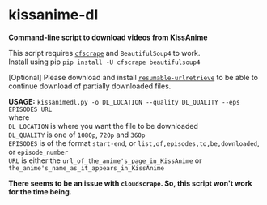 # kissanime-dl
**Command-line script to download videos from KissAnime**
  
  
This script requires [`cfscrape`](https://github.com/Anorov/cloudflare-scrape) and `BeautifulSoup4` to work.   
Install using pip `pip install -U cfscrape beautifulsoup4`  
  
    
[Optional] Please download and install [`resumable-urlretrieve`](https://github.com/berdario/resumable-urlretrieve) to
be able to continue download of partially downloaded files.


**USAGE:**
`kissanimedl.py -o DL_LOCATION --quality DL_QUALITY --eps EPISODES URL`  
where  
`DL_LOCATION` is where you want the file to be downloaded  
`DL_QUALITY` is one of `1080p`, `720p` and `360p`  
`EPISODES` is of the format `start-end`, or `list,of,episodes,to,be,downloaded`, or `episode_number`  
`URL` is either the `url_of_the_anime's_page_in_KissAnime` or `the_anime's_name_as_it_appears_in_KissAnime`

**There seems to be an issue with `cloudscrape`. So, this script won't work for the time being.**
